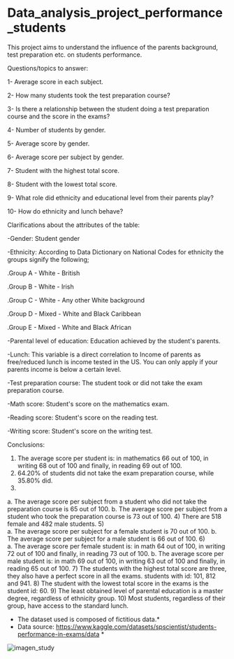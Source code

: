 # Data_analysis_project_performance_students

This project aims to understand the influence of the parents background, test preparation etc. on students performance.


Questions/topics to answer:

1-	Average score in each subject. 

2-	How many students took the test preparation course? 

3-	Is there a relationship between the student doing a test preparation course and the score in the exams?

4-	Number of students by gender.

5-	Average score by gender.

6-	Average score per subject by gender. 

7-	Student with the highest total score.

8-	Student with the lowest total score.

9-	What role did ethnicity and educational level from their parents play?

10-	How do ethnicity and lunch behave?



Clarifications about the attributes of the table:

-Gender: Student gender

-Ethnicity: According to Data Dictionary on National Codes for ethnicity the groups signify the following;

.Group A - White - British

.Group B - White - Irish

.Group C - White - Any other White background

.Group D - Mixed - White and Black Caribbean

.Group E - Mixed - White and Black African

-Parental level of education: Education achieved by the student's parents.

-Lunch: This variable is a direct correlation to Income of parents as free/reduced lunch is income tested in the US. You can only apply if your parents income is below a certain level.

-Test preparation course: The student took or did not take the exam preparation course.

-Math score: Student's score on the mathematics exam.

-Reading score: Student's score on the reading test.

-Writing score: Student's score on the writing test.


Conclusions:
1)	The average score per student is: in mathematics 66 out of 100, in writing 68 out of 100 and finally, in reading 69 out of 100.
2)	64.20% of students did not take the exam preparation course, while 35.80% did.
3)	
a.	The average score per subject from a student who did not take the preparation course is 65 out of 100.
b.	The average score per subject from a student who took the preparation course is 73 out of 100.
4)	There are 518 female and 482 male students.
5)	
a.	The average score per subject for a female student is 70 out of 100.
b.	The average score per subject for a male student is 66 out of 100.
6)	
a.	The average score per female student is: in math 64 out of 100, in writing 72 out of 100 and finally, in reading 73 out of 100.
b.	The average score per male student is: in math 69 out of 100, in writing 63 out of 100 and finally, in reading 65 out of 100.
7)	The students with the highest total score are three, they also have a perfect score in all the exams. students with id: 101, 812 and 941.
8)	The student with the lowest total score in the exams is the student id: 60.
9)	The least obtained level of parental education is a master degree, regardless of ethnicity group.
10)	Most students, regardless of their group, have access to the standard lunch.

* The dataset used is composed of fictitious data.*
* Data source: https://www.kaggle.com/datasets/spscientist/students-performance-in-exams/data *

![imagen_study](https://github.com/ignacio-caprara/Project_performance_students/assets/169360596/4edff078-8686-4876-b883-8a9fe29f374f)

